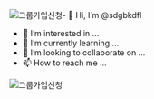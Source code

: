 ![그룹가입신청](https://github.com/sdgbkdfl/sdgbkdfl/assets/127763750/4b383cdf-6c50-43f0-a128-6b55fada7762)- 👋 Hi, I’m @sdgbkdfl
- 👀 I’m interested in ...
- 🌱 I’m currently learning ...
- 💞️ I’m looking to collaborate on ...
- 📫 How to reach me ...

<!---
sdgbkdfl/sdgbkdfl is a ✨ special ✨ repository because its `README.md` (this file) appears on your GitHub profile.
You can click the Preview link to take a look at your changes.
--->
![그룹가입신청](https://github.com/sdgbkdfl/sdgbkdfl/assets/127763750/c03c217e-67e9-45c4-b7a8-36000b4a3113)
